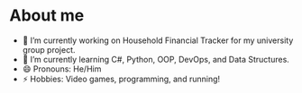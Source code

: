 # About me

- 🔭 I’m currently working on Household Financial Tracker for my university group project.
- 🌱 I’m currently learning C#, Python, OOP, DevOps, and Data Structures.
- 😄 Pronouns: He/Him
- ⚡ Hobbies: Video games, programming, and running!
